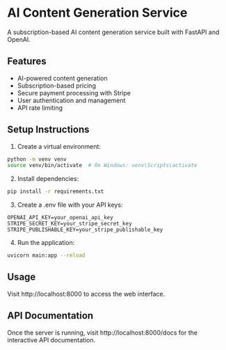 # AI Content Generation Service

A subscription-based AI content generation service built with FastAPI and OpenAI.

## Features
- AI-powered content generation
- Subscription-based pricing
- Secure payment processing with Stripe
- User authentication and management
- API rate limiting

## Setup Instructions

1. Create a virtual environment:
```bash
python -m venv venv
source venv/bin/activate  # On Windows: venv\Scripts\activate
```

2. Install dependencies:
```bash
pip install -r requirements.txt
```

3. Create a .env file with your API keys:
```
OPENAI_API_KEY=your_openai_api_key
STRIPE_SECRET_KEY=your_stripe_secret_key
STRIPE_PUBLISHABLE_KEY=your_stripe_publishable_key
```

4. Run the application:
```bash
uvicorn main:app --reload
```

## Usage
Visit http://localhost:8000 to access the web interface.

## API Documentation
Once the server is running, visit http://localhost:8000/docs for the interactive API documentation.
